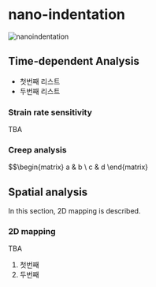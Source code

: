 # nano-indentation

![nanoindentation](https://lh6.googleusercontent.com/IqLJ2SiiVdaK6nKlUn8JCxMDKLgKzbBSFY8i9RJ0UEQdsiufEUsVYkJjJLJcXLx-lndmKx3cxKth-016L-MD2bHnf9vEBLoCeW7iNjgvOIn8OKgBXQP16IdxlwK-SSftPg=w1280)

## Time-dependent Analysis
* 첫번째 리스트
* 두번째 리스트

### Strain rate sensitivity
TBA
### Creep analysis
$$\begin{matrix} a & b \\ c & d \end{matrix}

## Spatial analysis
In this section, 2D mapping is described.  
  
### 2D mapping
TBA

1. 첫번째
2. 두번째
